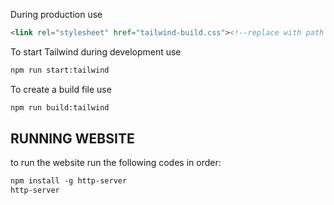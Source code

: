 During production use

```html
<link rel="stylesheet" href="tailwind-build.css"><!--replace with path to your tailwind build-->
```

To start Tailwind during development use
```html
npm run start:tailwind
```

To create a build file use
```html
npm run build:tailwind
```

## RUNNING WEBSITE

to run the website run the following codes in order:

```html
npm install -g http-server
http-server
```
